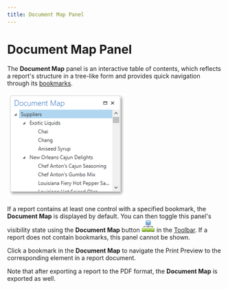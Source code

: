 ```yaml
---
title: Document Map Panel
---
```

# Document Map Panel
The **Document Map** panel is an interactive table of contents, which reflects a report's structure in a tree-like form and provides quick navigation through its [bookmarks](../creating-reports/report-navigation-and-interactivity/add-bookmarks.md).

![WPFDesigner_DocumentMapPanel](../../../../images/img120299.png)

If a report contains at least one control with a specified bookmark, the **Document Map** is displayed by default. You can then toggle this panel's visibility state using the **Document Map** button ![WPFDesigner_PreviewToolbar_DocumentMap](../../../../images/img120178.png) in the [Toolbar](preview-toolbar.md). If a report does not contain bookmarks, this panel cannot be shown.

Click a bookmark in the **Document Map** to navigate the Print Preview to the corresponding element in a report document.

Note that after exporting a report to the PDF format, the **Document Map** is exported as well.